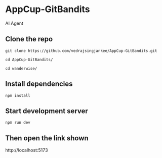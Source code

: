 # AppCup-GitBandits
AI Agent

## Clone the repo

`git clone https://github.com/vedrajsingjankee/AppCup-GitBandits.git`

`cd AppCup-GitBandits/`

`cd wanderwise/`


## Install dependencies

`npm install`


## Start development server

`npm run dev`


## Then open the link shown 
http://localhost:5173
